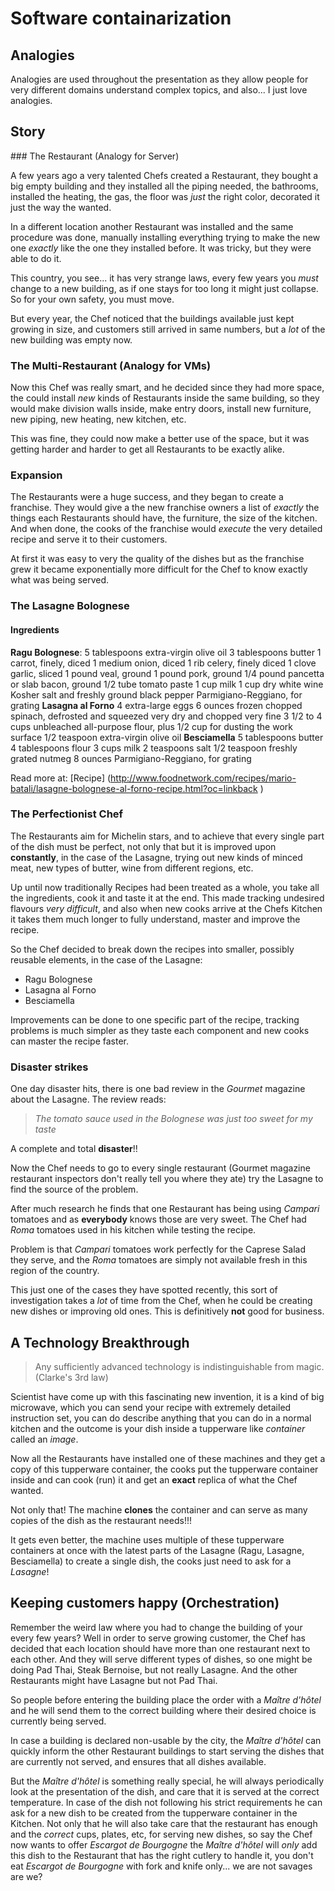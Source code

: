 

# Software containarization

## Analogies
Analogies are used throughout the presentation as they allow people for very different domains
understand complex topics, and also... I just love analogies.

## Story

### The Restaurant (Analogy for Server)

A few years ago a very talented Chefs created a Restaurant, they bought a big empty building and they installed all the piping needed, the bathrooms, installed the heating, the gas,
the floor was *just* the right color, decorated it just the way the wanted.

In a different location another Restaurant was installed and the same procedure was done, manually installing everything trying to make the new one *exactly* like the one they installed before. It was tricky, but they were able to do it.

This country, you see... it has very strange laws, every few years you *must* change to a new building, as if one stays for too long it might just collapse. So for your own safety, you must move.

But every year, the Chef noticed that the buildings available just kept growing in size, and customers still arrived in same numbers, but a *lot* of the new building was empty now.

### The Multi-Restaurant (Analogy for VMs)

Now this Chef was really smart, and he decided since they had more space, the could install *new* kinds of Restaurants inside the same building, so they would make division walls inside, make entry doors, install new furniture, new piping, new heating, new kitchen, etc.

This was fine, they could now make a better use of the space, but it was getting harder and harder to get all Restaurants to be exactly alike.


### Expansion

The Restaurants were a huge success, and they began to create a franchise. They would give a the new franchise owners a list of *exactly* the things each Restaurants should have, the furniture, the size of the kitchen. And when done, the cooks of the franchise would *execute* the very detailed recipe and serve it to their customers.

At first it was easy to very the quality of the dishes but as the franchise grew it became exponentially more difficult for the Chef to know exactly what was being served.


### The Lasagne Bolognese

#### Ingredients
**Ragu Bolognese**:
5 tablespoons extra-virgin olive oil
3 tablespoons butter
1 carrot, finely, diced
1 medium onion, diced
1 rib celery, finely diced
1 clove garlic, sliced
1 pound veal, ground
1 pound pork, ground
1/4 pound pancetta or slab bacon, ground
1/2 tube tomato paste
1 cup milk
1 cup dry white wine
Kosher salt and freshly ground black pepper
Parmigiano-Reggiano, for grating
**Lasagna al Forno**
4 extra-large eggs
6 ounces frozen chopped spinach, defrosted and squeezed very dry and chopped very fine
3 1/2 to 4 cups unbleached all-purpose flour, plus 1/2 cup for dusting the work surface
1/2 teaspoon extra-virgin olive oil
**Besciamella**
5 tablespoons butter
4 tablespoons flour
3 cups milk
2 teaspoons salt
1/2 teaspoon freshly grated nutmeg
8 ounces Parmigiano-Reggiano, for grating

Read more at: [Recipe] (http://www.foodnetwork.com/recipes/mario-batali/lasagne-bolognese-al-forno-recipe.html?oc=linkback
)

### The Perfectionist Chef

The Restaurants aim for Michelin stars, and to achieve that every single part of the dish must be perfect, not only that but it is improved upon **constantly**, in the case of the Lasagne, trying out new kinds of minced meat, new types of butter, wine from different regions, etc.

Up until now traditionally Recipes had been treated as a whole, you take all the ingredients, cook it and taste it at the end. This made tracking undesired flavours *very difficult*, and also when new cooks arrive at the Chefs Kitchen it takes them much longer to fully understand, master and improve the recipe.

So the Chef decided to break down the recipes into smaller, possibly reusable elements, in the case of the Lasagne:
- Ragu Bolognese
- Lasagna al Forno
- Besciamella

Improvements can be done to one specific part of the recipe, tracking problems is much simpler as they taste each component and new cooks can master the recipe faster.

### Disaster strikes

One day disaster hits, there is one bad review in the *Gourmet* magazine about the Lasagne. The review reads:
> _The tomato sauce used in the Bolognese was just too sweet for my taste_

A complete and total **disaster**!!

Now the Chef needs to go to every single restaurant (Gourmet magazine restaurant inspectors don't really tell you where they ate) try the Lasagne to find the source of the problem.

After much research he finds that one Restaurant has being using *Campari* tomatoes and as  **everybody** knows those are very sweet. The Chef had *Roma* tomatoes used in his kitchen while testing the recipe.

Problem is that *Campari* tomatoes work perfectly for the Caprese Salad they serve, and the *Roma* tomatoes are simply not available fresh in this region of the country.

This just one of the cases they have spotted recently, this sort of investigation takes a *lot* of time from the Chef, when he could be creating new dishes or improving old ones. This is definitively **not** good for business.


## A Technology Breakthrough

> Any sufficiently advanced technology is indistinguishable from magic. (Clarke's 3rd law)

Scientist have come up with this fascinating new invention, it is a kind of big microwave, which you can send your recipe with extremely detailed instruction set, you can do describe anything that you can do in a normal kitchen and the outcome is your dish inside a tupperware like _*container*_ called an *image*.

Now all the Restaurants have installed one of these machines and they get a copy of this tupperware container, the cooks put the tupperware container inside and can cook (run) it and get an **exact** replica of what the Chef wanted.

Not only that! The machine **clones** the container and can serve as many copies of the dish as the restaurant needs!!!

It gets even better, the machine uses multiple of these tupperware containers at once with the latest parts of the Lasagne (Ragu, Lasagne, Besciamella) to create a single dish, the cooks just need to ask for a _Lasagne_!

## Keeping customers happy (Orchestration)

Remember the weird law where you had to change the building of your every few years? Well in order to serve growing customer, the Chef has decided that each location should have more than one restaurant next to each other. And they will serve different types of dishes, so one might be doing Pad Thai, Steak Bernoise, but not really Lasagne. And the other Restaurants might have Lasagne but not Pad Thai.

 So people before entering the building place the order with a _Maître d'hôtel_ and he will send them to the correct building where their desired choice is currently being served.

 In case a building is declared non-usable by the city, the _Maître d'hôtel_ can quickly inform the other Restaurant buildings to start serving the dishes that are currently not served, and ensures that all dishes available.

 But the _Maître d'hôtel_ is something really special, he will always periodically look at the presentation of the dish, and care that it is served at the correct temperature. In case of the dish not following his strict requirements  he can ask for a new dish to be created from the tupperware container in the Kitchen. Not only that he will also take care that the restaurant has enough and the _correct_ cups, plates, etc, for serving new dishes, so say the Chef now wants to offer _Escargot de Bourgogne_ the _Maître d'hôtel_ will *only* add this dish to the Restaurant that has the right cutlery to handle it, you don't eat _Escargot de Bourgogne_ with fork and knife only... we are not savages are we?

